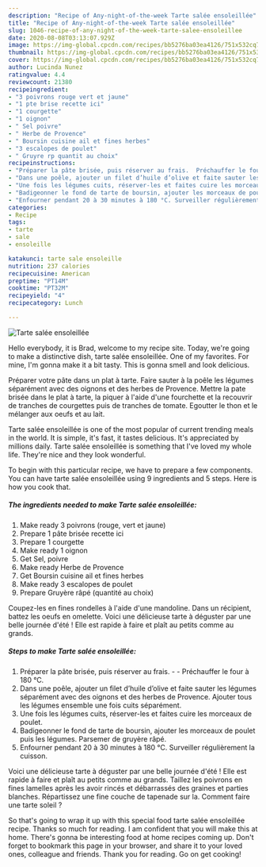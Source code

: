 ```yaml
---
description: "Recipe of Any-night-of-the-week Tarte salée ensoleillée"
title: "Recipe of Any-night-of-the-week Tarte salée ensoleillée"
slug: 1046-recipe-of-any-night-of-the-week-tarte-salee-ensoleillee
date: 2020-08-08T03:13:07.929Z
image: https://img-global.cpcdn.com/recipes/bb5276ba03ea4126/751x532cq70/tarte-salee-ensoleillee-photo-principale-de-la-recette.jpg
thumbnail: https://img-global.cpcdn.com/recipes/bb5276ba03ea4126/751x532cq70/tarte-salee-ensoleillee-photo-principale-de-la-recette.jpg
cover: https://img-global.cpcdn.com/recipes/bb5276ba03ea4126/751x532cq70/tarte-salee-ensoleillee-photo-principale-de-la-recette.jpg
author: Lucinda Nunez
ratingvalue: 4.4
reviewcount: 21380
recipeingredient:
- "3 poivrons rouge vert et jaune"
- "1 pte brise recette ici"
- "1 courgette"
- "1 oignon"
- " Sel poivre"
- " Herbe de Provence"
- " Boursin cuisine ail et fines herbes"
- "3 escalopes de poulet"
- " Gruyre rp quantit au choix"
recipeinstructions:
- "Préparer la pâte brisée, puis réserver au frais.  Préchauffer le four à 180 °C."
- "Dans une poêle, ajouter un filet d’huile d’olive et faite sauter les légumes séparément avec des oignons et des herbes de Provence. Ajouter tous les légumes ensemble une fois cuits séparément."
- "Une fois les légumes cuits, réserver-les et faites cuire les morceaux de poulet."
- "Badigeonner le fond de tarte de boursin, ajouter les morceaux de poulet puis les légumes. Parsemer de gruyère râpé."
- "Enfourner pendant 20 à 30 minutes à 180 °C. Surveiller régulièrement la cuisson."
categories:
- Recipe
tags:
- tarte
- sale
- ensoleille

katakunci: tarte sale ensoleille 
nutrition: 237 calories
recipecuisine: American
preptime: "PT14M"
cooktime: "PT32M"
recipeyield: "4"
recipecategory: Lunch

---
```



![Tarte salée ensoleillée](https://img-global.cpcdn.com/recipes/bb5276ba03ea4126/751x532cq70/tarte-salee-ensoleillee-photo-principale-de-la-recette.jpg)

Hello everybody, it is Brad, welcome to my recipe site. Today, we're going to make a distinctive dish, tarte salée ensoleillée. One of my favorites. For mine, I'm gonna make it a bit tasty. This is gonna smell and look delicious.

Préparer votre pâte dans un plat à tarte. Faire sauter à la poêle les légumes séparément avec des oignons et des herbes de Provence. Mettre la pate brisée dans le plat à tarte, la piquer à l&#39;aide d&#39;une fourchette et la recouvrir de tranches de courgettes puis de tranches de tomate. Egoutter le thon et le mélanger aux oeufs et au lait.

Tarte salée ensoleillée is one of the most popular of current trending meals in the world. It is simple, it's fast, it tastes delicious. It's appreciated by millions daily. Tarte salée ensoleillée is something that I've loved my whole life. They're nice and they look wonderful.


To begin with this particular recipe, we have to prepare a few components. You can have tarte salée ensoleillée using 9 ingredients and 5 steps. Here is how you cook that.

<!--inarticleads1-->

##### The ingredients needed to make Tarte salée ensoleillée:

1. Make ready 3 poivrons (rouge, vert et jaune)
1. Prepare 1 pâte brisée recette ici
1. Prepare 1 courgette
1. Make ready 1 oignon
1. Get  Sel, poivre
1. Make ready  Herbe de Provence
1. Get  Boursin cuisine ail et fines herbes
1. Make ready 3 escalopes de poulet
1. Prepare  Gruyère râpé (quantité au choix)


Coupez-les en fines rondelles à l&#39;aide d&#39;une mandoline. Dans un récipient, battez les oeufs en omelette. Voici une délicieuse tarte à déguster par une belle journée d&#39;été ! Elle est rapide à faire et plaît au petits comme au grands. 

<!--inarticleads2-->

##### Steps to make Tarte salée ensoleillée:

1. Préparer la pâte brisée, puis réserver au frais. -  - Préchauffer le four à 180 °C.
1. Dans une poêle, ajouter un filet d’huile d’olive et faite sauter les légumes séparément avec des oignons et des herbes de Provence. Ajouter tous les légumes ensemble une fois cuits séparément.
1. Une fois les légumes cuits, réserver-les et faites cuire les morceaux de poulet.
1. Badigeonner le fond de tarte de boursin, ajouter les morceaux de poulet puis les légumes. Parsemer de gruyère râpé.
1. Enfourner pendant 20 à 30 minutes à 180 °C. Surveiller régulièrement la cuisson.


Voici une délicieuse tarte à déguster par une belle journée d&#39;été ! Elle est rapide à faire et plaît au petits comme au grands. Taillez les poivrons en fines lamelles après les avoir rincés et débarrassés des graines et parties blanches. Répartissez une fine couche de tapenade sur la. Comment faire une tarte soleil ? 

So that's going to wrap it up with this special food tarte salée ensoleillée recipe. Thanks so much for reading. I am confident that you will make this at home. There's gonna be interesting food at home recipes coming up. Don't forget to bookmark this page in your browser, and share it to your loved ones, colleague and friends. Thank you for reading. Go on get cooking!
